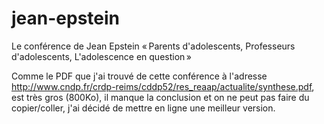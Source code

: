 # jean-epstein
Le conférence de Jean Epstein « Parents d'adolescents, Professeurs d'adolescents, L'adolescence en question »

Comme le PDF que j'ai trouvé de cette conférence à l'adresse http://www.cndp.fr/crdp-reims/cddp52/res_reaap/actualite/synthese.pdf, est très gros (800Ko), il manque la conclusion et on ne peut pas faire du copier/coller, j'ai décidé de mettre en ligne une meilleur version.


